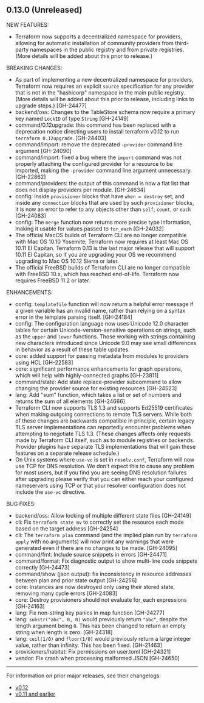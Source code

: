 ## 0.13.0 (Unreleased)

NEW FEATURES:

* Terraform now supports a decentralized namespace for providers, allowing for automatic installation of community providers from third-party namespaces in the public registry and from private registries. (More details will be added about this prior to release.)

BREAKING CHANGES:

* As part of implementing a new decentralized namespace for providers, Terraform now requires an explicit `source` specification for any provider that is not in the "hashicorp" namespace in the main public registry. (More details will be added about this prior to release, including links to upgrade steps.) [GH-24477]
* backend/oss: Changes to the TableStore schema now require a primary key named `LockID` of type `String` [GH-24149]
* command/0.12upgrade: this command has been replaced with a deprecation notice directing users to install terraform v0.12 to run `terraform 0.12upgrade`.  [GH-24403]
* command/import: remove the deprecated `-provider` command line argument [GH-24090]
* command/import: fixed a bug where the `import` command was not properly attaching the configured provider for a resource to be imported, making the `-provider` command line argument unnecessary. [GH-22862]
* command/providers: the output of this command is now a flat list that does not display providers per module. [GH-24634]
* config: Inside `provisioner` blocks that have `when = destroy` set, and inside any `connection` blocks that are used by such `provisioner` blocks, it is now an error to refer to any objects other than `self`, `count`, or `each` [GH-24083]
* config: The `merge` function now returns more precise type information, making it usable for values passed to `for_each` [GH-24032]
* The official MacOS builds of Terraform CLI are no longer compatible with Mac OS 10.10 Yosemite; Terraform now requires at least Mac OS 10.11 El Capitan. Terraform 0.13 is the last major release that will support 10.11 El Capitan, so if you are upgrading your OS we recommend upgrading to Mac OS 10.12 Sierra or later.
* The official FreeBSD builds of Terraform CLI are no longer compatible with FreeBSD 10.x, which has reached end-of-life. Terraform now requires FreeBSD 11.2 or later.

ENHANCEMENTS:
* config: `templatefile` function will now return a helpful error message if a given variable has an invalid name, rather than relying on a syntax error in the template parsing itself. [GH-24184]
* config: The configuration language now uses Unicode 12.0 character tables for certain Unicode-version-sensitive operations on strings, such as the `upper` and `lower` functions. Those working with strings containing new characters introduced since Unicode 9.0 may see small differences in behavior as a result of these table updates.
* core: added support for passing metadata from modules to providers using HCL [GH-22583]
* core: significant performance enhancements for graph operations, which will help with highly-connected graphs [GH-23811]
* command/state: Add state replace-provider subcommand to allow changing the provider source for existing resources [GH-24523]
* lang: Add "sum" function, which takes a list or set of numbers and returns the sum of all elements [GH-24666]
* Terraform CLI now supports TLS 1.3 and supports Ed25519 certificates when making outgoing connections to remote TLS servers. While both of these changes are backwards compatible in principle, certain legacy TLS server implementations can reportedly encounter problems when attempting to negotiate TLS 1.3. (These changes affects only requests made by Terraform CLI itself, such as to module registries or backends. Provider plugins have separate TLS implementations that will gain these features on a separate release schedule.)
* On Unix systems where `use-vc` is set in `resolv.conf`, Terraform will now use TCP for DNS resolution. We don't expect this to cause any problem for most users, but if you find you are seeing DNS resolution failures after upgrading please verify that you can either reach your configured nameservers using TCP or that your resolver configuration does not include the `use-vc` directive.

BUG FIXES:
* backend/oss: Allow locking of multiple different state files [GH-24149]
* cli: Fix `terraform state mv` to correctly set the resource each mode based on the target address [GH-24254]
* cli: The `terraform plan` command (and the implied plan run by `terraform apply` with no arguments) will now print any warnings that were generated even if there are no changes to be made. [GH-24095]
* command/fmt: Include source snippets in errors [GH-24471]
* command/format: Fix diagnostic output to show multi-line code snippets correctly [GH-24473]
* command/show (json output): fix inconsistency in resource addresses between plan and prior state output [GH-24256]
* core: Instances are now destroyed only using their stored state, removing many cycle errors [GH-24083]
* core: Destroy provisioners should not evaluate for_each expressions [GH-24163]
* lang: Fix non-string key panics in map function [GH-24277]
* lang: `substr("abc", 0, 0)` would previously return `"abc"`, despite the length argument being `0`. This has been changed to return an empty string when length is zero. [GH-24318]
* lang: `ceil(1/0)` and `floor(1/0)` would previously return a large integer value, rather than infinity. This has been fixed. [GH-21463]
* provisioners/habitat: Fix permissions on user.toml [GH-24321]
* vendor: Fix crash when processing malformed JSON [GH-24650]

---
For information on prior major releases, see their changelogs:

* [v0.12](https://github.com/hashicorp/terraform/blob/v0.12/CHANGELOG.md)
* [v0.11 and earlier](https://github.com/hashicorp/terraform/blob/v0.11/CHANGELOG.md)
